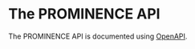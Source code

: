 # The PROMINENCE API
The PROMINENCE API is documented using [OpenAPI](https://swagger.io/docs/specification/about/).
